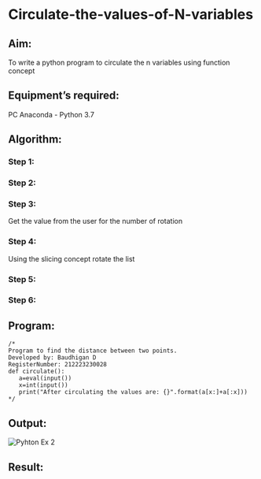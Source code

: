 # Circulate-the-values-of-N-variables
## Aim:
To write a python program to circulate the n variables using function concept
## Equipment’s required:
PC
Anaconda - Python 3.7
## Algorithm: 
### Step 1: 
### Step 2: 
### Step 3: 
Get the value from the user for the number of rotation
### Step 4: 
Using the slicing concept rotate the list

### Step 5: 
### Step 6: 
## Program:
```
/*
Program to find the distance between two points.
Developed by: Baudhigan D
RegisterNumber: 212223230028
def circulate():
   a=eval(input())
   x=int(input())
   print("After circulating the values are: {}".format(a[x:]+a[:x]))
*/
```
## Output:
![Pyhton Ex 2](https://github.com/baudhigan/Circulate-the-values-of-N-variables/assets/151921158/f2b2cf4b-650b-4e1c-9dbd-38676bfcb11c)

## Result:
